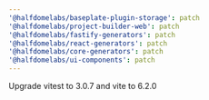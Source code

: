 ```yaml
---
'@halfdomelabs/baseplate-plugin-storage': patch
'@halfdomelabs/project-builder-web': patch
'@halfdomelabs/fastify-generators': patch
'@halfdomelabs/react-generators': patch
'@halfdomelabs/core-generators': patch
'@halfdomelabs/ui-components': patch
---
```


Upgrade vitest to 3.0.7 and vite to 6.2.0
